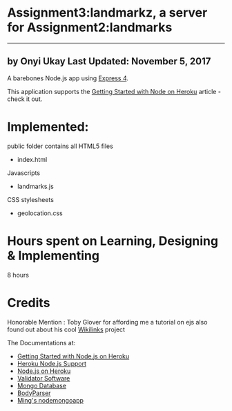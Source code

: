 # Assignment3:landmarkz, a server for Assignment2:landmarks
-------------------------------------------------------------------------
by Onyi Ukay
Last Updated: November 5, 2017
-------------------------------------------------------------------------

A barebones Node.js app using [Express 4](http://expressjs.com/).

This application supports the [Getting Started with Node on Heroku](https://devcenter.heroku.com/articles/getting-started-with-nodejs) article - check it out.

# Implemented:

public folder contains all HTML5 files
* index.html

Javascripts
* landmarks.js

CSS stylesheets
* geolocation.css


# Hours spent on Learning, Designing & Implementing
8 hours

# Credits

Honorable Mention : Toby Glover for affording me a tutorial on ejs
also found out about his cool [Wikilinks](wikilinks.io) project

The Documentations at:
- [Getting Started with Node.js on Heroku](https://devcenter.heroku.com/articles/getting-started-with-nodejs)
- [Heroku Node.js Support](https://devcenter.heroku.com/articles/nodejs-support)
- [Node.js on Heroku](https://devcenter.heroku.com/categories/nodejs)
- [Validator Software](https://github.com/chriso/validator.js)
- [Mongo Database](https://github.com/mongodb/node-mongodb-native)
- [BodyParser]()
- [Ming's nodemongoapp](https://github.com/tuftsdev/WebProgramming/blob/gh-pages/examples/nodejs/nodemongoapp/server.js)

